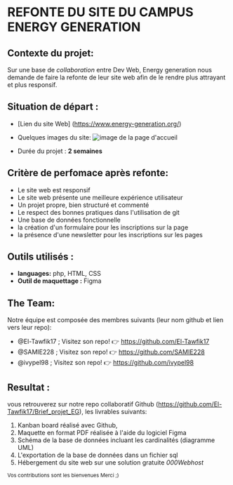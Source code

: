 # REFONTE DU SITE DU CAMPUS ENERGY GENERATION

## Contexte du projet: 
Sur une base de *collaboration* entre Dev Web, Energy generation nous demande de faire la refonte de leur site web afin de le rendre plus attrayant et plus responsif.

## Situation de départ :
- [Lien du site Web] (https://www.energy-generation.org/)
- Quelques images du site:
![image de la page d'accueil](./Energy_space_images/Capture1.png)

- Durée du projet : **2 semaines**

## Critère de perfomace après refonte:
- Le site web est responsif
- Le site web présente une meilleure expérience utilisateur
- Un projet propre, bien structuré et commenté
- Le respect des bonnes pratiques dans l'utilisation de git
- Une base de données fonctionnelle 
- la création d'un formulaire pour les inscriptions sur la page 
- la présence d'une newsletter pour les inscriptions sur les pages

## Outils utilisés :
- **languages:** php, HTML, CSS
- **Outil de maquettage :** Figma

## The Team:
Notre équipe est composée des membres suivants (leur nom github et lien vers leur repo):
- @El-Tawfik17 ; 
Visitez son repo! :point_right: https://github.com/El-Tawfik17
- @SAMIE228 ; 
Visitez son repo! :point_right: https://github.com/SAMIE228
- @ivypel98 ; 
Visitez son repo! :point_right: https://github.com/ivypel98

## Resultat :
vous retrouverez sur notre repo collaboratif Github (https://github.com/El-Tawfik17/Brief_projet_EG), les livrables suivants:

1. Kanban board réalisé avec Github,
2. Maquette en format PDF réalisée à l'aide du logiciel Figma
3. Schéma de la base de données incluant les cardinalités (diagramme UML)
4. L'exportation de la base de données dans un fichier sql 
5. Hébergement du site web sur une solution gratuite *000Webhost*

<sup>
   Vos contributions sont les bienvenues
    Merci ;)
</sup>

